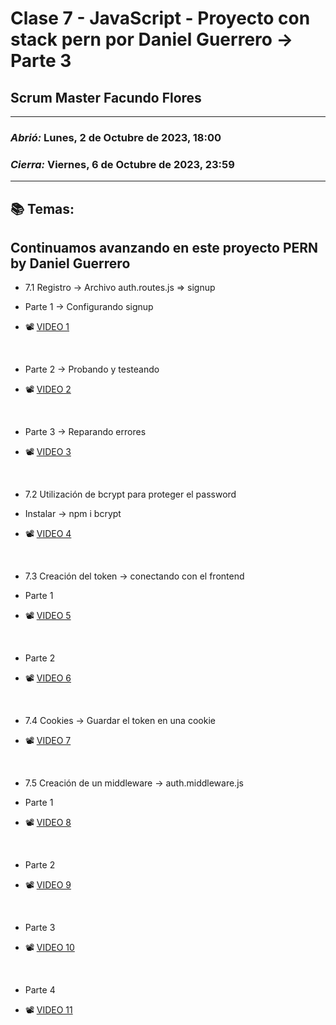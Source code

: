 # Clase 7 - JavaScript - Proyecto con stack pern por Daniel Guerrero -> Parte 3
## Scrum Master Facundo Flores

---

### *Abrió:* Lunes, 2 de Octubre de 2023, 18:00
### *Cierra:* Viernes, 6 de Octubre de 2023, 23:59

---

## 📚 Temas:

## Continuamos avanzando en este proyecto PERN by Daniel Guerrero

- 7.1 Registro -> Archivo auth.routes.js => signup

- Parte 1 -> Configurando signup

- 📽 [VIDEO 1](https://drive.google.com/file/d/14QeSMgKaJ-VzEeg_B8j6N7CmkeJ_A_TQ/view)

<br>

- Parte 2 -> Probando y testeando

- 📽 [VIDEO 2](https://drive.google.com/file/d/1gEgTLC8dLuahkEuM8edPFoyogtrssQnr/view)

<br>

- Parte 3 -> Reparando errores

- 📽 [VIDEO 3](https://drive.google.com/file/d/1oWKxBrG8Gl4HR0QfVaeNLWUHiDaRr4ms/view?usp=drive_link)

<br>

- 7.2 Utilización de bcrypt para proteger el password

- Instalar -> npm i bcrypt

- 📽 [VIDEO 4](https://drive.google.com/file/d/1zzBuNKU2OI11xIL8y_oxYrYE2bep5UqM/view)

<br>

- 7.3 Creación del token -> conectando con el frontend

- Parte 1

- 📽 [VIDEO 5](https://drive.google.com/file/d/17s9RX6WLeycAIgBzWTpudzRry8y1W0Wf/view)

<br>

- Parte 2

- 📽 [VIDEO 6](https://drive.google.com/file/d/12rQ60Ouj0C3IaNr2xLTQS0VWgw7n-GLQ/view?usp=drive_link)

<br>

- 7.4 Cookies -> Guardar el token en una cookie

- 📽 [VIDEO 7](https://drive.google.com/file/d/1fbjUT7mo1FLTuR3MSrduEDNs3th1uzEe/view)

<br>

- 7.5 Creación de un middleware -> auth.middleware.js

- Parte 1

- 📽 [VIDEO 8](https://drive.google.com/file/d/19j4URUl9SNOXLyz8nCKH0CeXmYDomYxq/view)

<br>

- Parte 2

- 📽 [VIDEO 9](https://drive.google.com/file/d/16HVikNjMoD_RqaaPBE4bLEWJFa09a7Or/view)

<br>

- Parte 3

- 📽 [VIDEO 10](https://drive.google.com/file/d/1J17j-Z7juOS-Z-kycCuu0EGsDZbKODyj/view)

<br>

- Parte 4

- 📽 [VIDEO 11](https://drive.google.com/file/d/1nLwXsa2ucF-2WiFiZuZfZweDlBvUsr9I/view)

<br>
